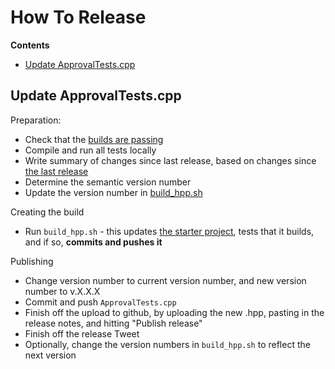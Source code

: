 <a id="top"></a>
# How To Release

<!-- START doctoc generated TOC please keep comment here to allow auto update -->
<!-- DON'T EDIT THIS SECTION, INSTEAD RE-RUN doctoc TO UPDATE -->
**Contents**

- [Update ApprovalTests.cpp](#update-approvaltestscpp)

<!-- END doctoc generated TOC please keep comment here to allow auto update -->

## Update ApprovalTests.cpp

Preparation:

* Check that the [builds are passing](https://github.com/approvals/ApprovalTests.cpp/commits/master)
* Compile and run all tests locally
* Write summary of changes since last release, based on changes since [the last release](https://github.com/approvals/ApprovalTests.cpp/releases)
* Determine the semantic version number
* Update the version number in [build_hpp.sh](build_hpp.sh)

Creating the build

* Run `build_hpp.sh` - this updates [the starter project](https://github.com/approvals/ApprovalTests.cpp.StarterProject), tests that it builds, and if so, **commits and pushes it**

Publishing

* Change version number to current version number, and new version number to v.X.X.X
* Commit and push `ApprovalTests.cpp`
* Finish off the upload to github, by uploading the new .hpp, pasting in the release notes, and hitting "Publish release"
* Finish off the release Tweet
* Optionally, change the version numbers in `build_hpp.sh` to reflect the next version
